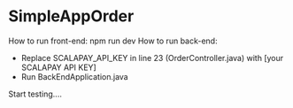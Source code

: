 # SimpleAppOrder

How to run front-end: npm run dev
How to run back-end:
- Replace SCALAPAY_API_KEY in line 23 (OrderController.java) with [your SCALAPAY API KEY]
- Run BackEndApplication.java

Start testing....

